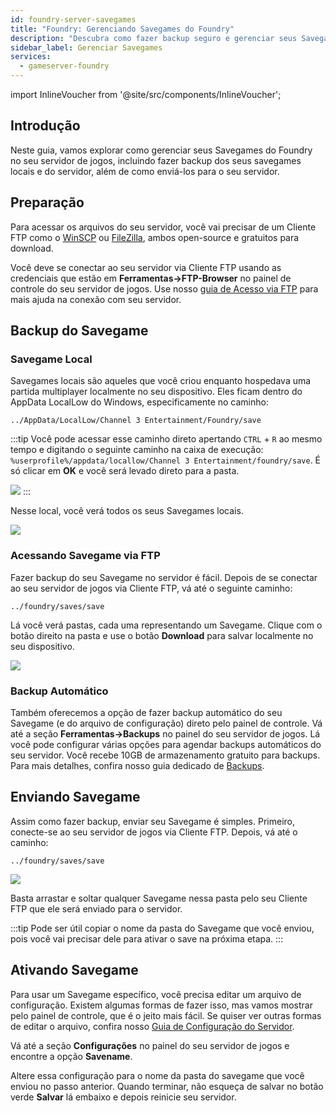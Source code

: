 ```yaml
---
id: foundry-server-savegames
title: "Foundry: Gerenciando Savegames do Foundry"
description: "Descubra como fazer backup seguro e gerenciar seus Savegames do Foundry localmente e no seu servidor para uma continuidade de jogo sem interrupções → Saiba mais agora"
sidebar_label: Gerenciar Savegames
services:
  - gameserver-foundry
---
```


import InlineVoucher from '@site/src/components/InlineVoucher';

## Introdução

Neste guia, vamos explorar como gerenciar seus Savegames do Foundry no seu servidor de jogos, incluindo fazer backup dos seus savegames locais e do servidor, além de como enviá-los para o seu servidor.

<InlineVoucher />

## Preparação

Para acessar os arquivos do seu servidor, você vai precisar de um Cliente FTP como o [WinSCP](https://winscp.net/eng/index.php) ou [FileZilla](https://filezilla-project.org/), ambos open-source e gratuitos para download.

Você deve se conectar ao seu servidor via Cliente FTP usando as credenciais que estão em **Ferramentas->FTP-Browser** no painel de controle do seu servidor de jogos. Use nosso [guia de Acesso via FTP](gameserver-ftpaccess.md) para mais ajuda na conexão com seu servidor.

## Backup do Savegame

### Savegame Local

Savegames locais são aqueles que você criou enquanto hospedava uma partida multiplayer localmente no seu dispositivo. Eles ficam dentro do AppData LocalLow do Windows, especificamente no caminho:
```
../AppData/LocalLow/Channel 3 Entertainment/Foundry/save
```

:::tip
Você pode acessar esse caminho direto apertando `CTRL` + `R` ao mesmo tempo e digitando o seguinte caminho na caixa de execução: `%userprofile%/appdata/locallow/Channel 3 Entertainment/foundry/save`. É só clicar em **OK** e você será levado direto para a pasta.

![](https://screensaver01.zap-hosting.com/index.php/s/E6rniERFyc5AdS9/preview)
:::

Nesse local, você verá todos os seus Savegames locais.

![](https://screensaver01.zap-hosting.com/index.php/s/LGPj2xZNGeCJpjt/preview)

### Acessando Savegame via FTP

Fazer backup do seu Savegame no servidor é fácil. Depois de se conectar ao seu servidor de jogos via Cliente FTP, vá até o seguinte caminho:
```
../foundry/saves/save
```

Lá você verá pastas, cada uma representando um Savegame. Clique com o botão direito na pasta e use o botão **Download** para salvar localmente no seu dispositivo.

![](https://screensaver01.zap-hosting.com/index.php/s/X2f3Fo27GCyFe3m/preview)

### Backup Automático

Também oferecemos a opção de fazer backup automático do seu Savegame (e do arquivo de configuração) direto pelo painel de controle. Vá até a seção **Ferramentas->Backups** no painel do seu servidor de jogos. Lá você pode configurar várias opções para agendar backups automáticos do seu servidor. Você recebe 10GB de armazenamento gratuito para backups. Para mais detalhes, confira nosso guia dedicado de [Backups](gameserver-backups.md).

## Enviando Savegame

Assim como fazer backup, enviar seu Savegame é simples. Primeiro, conecte-se ao seu servidor de jogos via Cliente FTP. Depois, vá até o caminho:
```
../foundry/saves/save
```

![](https://screensaver01.zap-hosting.com/index.php/s/CobaowD4JLPWte7/preview)

Basta arrastar e soltar qualquer Savegame nessa pasta pelo seu Cliente FTP que ele será enviado para o servidor.

:::tip
Pode ser útil copiar o nome da pasta do Savegame que você enviou, pois você vai precisar dele para ativar o save na próxima etapa.
:::

## Ativando Savegame

Para usar um Savegame específico, você precisa editar um arquivo de configuração. Existem algumas formas de fazer isso, mas vamos mostrar pelo painel de controle, que é o jeito mais fácil. Se quiser ver outras formas de editar o arquivo, confira nosso [Guia de Configuração do Servidor](foundry-configuration.md).

Vá até a seção **Configurações** no painel do seu servidor de jogos e encontre a opção **Savename**.

Altere essa configuração para o nome da pasta do savegame que você enviou no passo anterior. Quando terminar, não esqueça de salvar no botão verde **Salvar** lá embaixo e depois reinicie seu servidor.

<InlineVoucher />